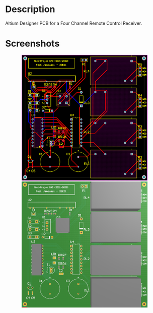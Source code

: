 # Description
Altium Designer PCB for a Four Channel Remote Control Receiver.

# Screenshots
<p align="center">
	<img src="assets/wiring.png" alt="Wiring" width="400"/>
	<img src="assets/final.png" alt="3D View" width="400"/>
</p>
